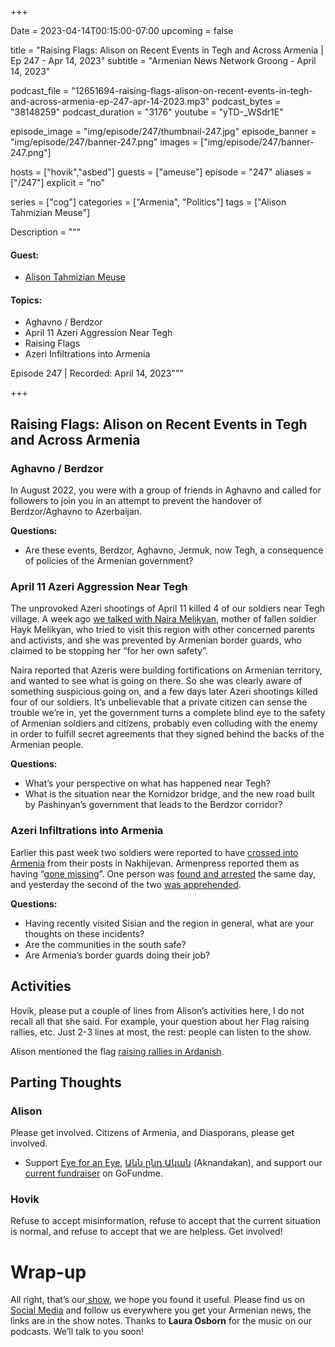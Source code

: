 +++

Date = 2023-04-14T00:15:00-07:00
upcoming = false

title = "Raising Flags: Alison on Recent Events in Tegh and Across Armenia | Ep 247 - Apr 14, 2023"
subtitle = "Armenian News Network Groong - April 14, 2023"

podcast_file = "12651694-raising-flags-alison-on-recent-events-in-tegh-and-across-armenia-ep-247-apr-14-2023.mp3"
podcast_bytes = "38148259"
podcast_duration = "3176"
youtube = "yTD-_WSdr1E"

episode_image = "img/episode/247/thumbnail-247.jpg"
episode_banner = "img/episode/247/banner-247.png"
images = ["img/episode/247/banner-247.png"]

hosts = ["hovik","asbed"]
guests = ["ameuse"]
episode = "247"
aliases = ["/247"]
explicit = "no"

series = ["cog"]
categories = ["Armenia", "Politics"]
tags = ["Alison Tahmizian Meuse"]

Description = """

#### Guest:

* [Alison Tahmizian Meuse](/guest/ameuse)

#### Topics:

* Aghavno / Berdzor
* April 11 Azeri Aggression Near Tegh
* Raising Flags
* Azeri Infiltrations into Armenia

Episode 247 | Recorded: April 14, 2023"""

+++

## Raising Flags: Alison on Recent Events in Tegh and Across Armenia

### Aghavno / Berdzor

In August 2022, you were with a group of friends in Aghavno and called for followers to join you in an attempt to prevent the handover of Berdzor/Aghavno to Azerbaijan.

**Questions:**

* Are these events, Berdzor, Aghavno, Jermuk, now Tegh, a consequence of policies of the Armenian government?

### April 11 Azeri Aggression Near Tegh

The unprovoked Azeri shootings of April 11 killed 4 of our soldiers near Tegh village. A week ago [we talked with Naira Melikyan](https://podcasts.groong.org/245), mother of fallen soldier Hayk Melikyan, who tried to visit this region with other concerned parents and activists, and she was prevented by Armenian border guards, who claimed to be stopping her “for her own safety”.

Naira reported that Azeris were building fortifications on Armenian territory, and wanted to see what is going on there. So she was clearly aware of something suspicious going on, and a few days later Azeri shootings killed four of our soldiers. It’s unbelievable that a private citizen can sense the trouble we’re in, yet the government turns a complete blind eye to the safety of Armenian soldiers and citizens, probably even colluding with the enemy in order to fulfill secret agreements that they signed behind the backs of the Armenian people.

**Questions:**

* What’s your perspective on what has happened near Tegh?
* What is the situation near the Kornidzor bridge, and the new road built by Pashinyan’s government that leads to the Berdzor corridor?

### Azeri Infiltrations into Armenia

Earlier this past week two soldiers were reported to have [crossed into Armenia](https://www.azatutyun.am/a/32357619.html) from their posts in Nakhijevan. Armenpress reported them as having “[gone missing](https://armenpress.am/eng/news/1108303.html)”. One person was [found and arrested](https://armenpress.am/eng/news/1108306.html) the same day, and yesterday the second of the two [was apprehended](https://armenpress.am/eng/news/1108608.html).

**Questions:**

* Having recently visited Sisian and the region in general, what are your thoughts on these incidents?
* Are the communities in the south safe?
* Are Armenia’s border guards doing their job?

## Activities

Hovik, please put a couple of lines from Alison’s activities here, I do not recall all that she said. For example, your question about her Flag raising rallies, etc. Just 2-3 lines at most, the rest: people can listen to the show.

Alison mentioned the flag [raising rallies in Ardanish](https://hetq.am/hy/article/154483).

## Parting Thoughts

### Alison

Please get involved. Citizens of Armenia, and Diasporans, please get involved.

* Support [Eye for an Eye](https://www.patreon.com/aknandakan), [Ակն ընդ Ական](https://www.facebook.com/aknandakan) (Aknandakan), and support our [current fundraiser](https://www.gofundme.com/f/eye-for-an-eyewitness) on GoFundme.

### Hovik

Refuse to accept misinformation, refuse to accept that the current situation is normal, and refuse to accept that we are helpless. Get involved!

# Wrap-up

All right, that’s our[ show](https://podcasts.groong.org/), we hope you found it useful. Please find us on[ Social Media](https://lintr.ee/groong) and follow us everywhere you get your Armenian news, the links are in the show notes. Thanks to **Laura Osborn** for the music on our podcasts. We’ll talk to you soon!
